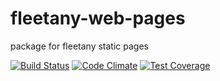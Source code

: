 # fleetany-web-pages
package for fleetany static pages

[![Build Status](https://travis-ci.org/alientronics/fleetany-web-pages.png?branch=master)](https://travis-ci.org/alientronics/fleetany-web-pages)
[![Code Climate](https://codeclimate.com/github/alientronics/fleetany-web-pages/badges/gpa.svg)](https://codeclimate.com/github/alientronics/fleetany-web-pages)
[![Test Coverage](https://codeclimate.com/github/alientronics/fleetany-web-pages/badges/coverage.svg)](https://codeclimate.com/github/alientronics/fleetany-web-pages/coverage)
